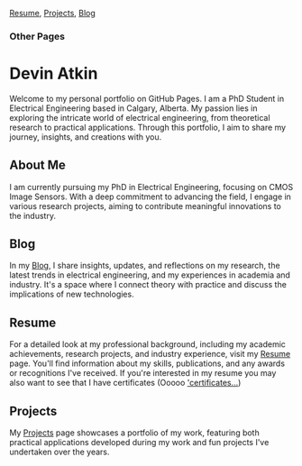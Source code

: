 [Resume](resume_page.md), [Projects](projects.md), [Blog](blog.md)
### Other Pages

# Devin Atkin

Welcome to my personal portfolio on GitHub Pages. I am a PhD Student in Electrical Engineering based in Calgary, Alberta. My passion lies in exploring the intricate world of electrical engineering, from theoretical research to practical applications. Through this portfolio, I aim to share my journey, insights, and creations with you.

## About Me

I am currently pursuing my PhD in Electrical Engineering, focusing on CMOS Image Sensors. With a deep commitment to advancing the field, I engage in various research projects, aiming to contribute meaningful innovations to the industry.

## Blog

In my [Blog](/blog), I share insights, updates, and reflections on my research, the latest trends in electrical engineering, and my experiences in academia and industry. It's a space where I connect theory with practice and discuss the implications of new technologies.

## Resume

For a detailed look at my professional background, including my academic achievements, research projects, and industry experience, visit my [Resume](/resume_page.md) page. You'll find information about my skills, publications, and any awards or recognitions I've received. If you're interested in my resume you may also want to see that I have certificates (Ooooo ['certificates...](Certificates/certificates.md))

## Projects

My [Projects](/projects) page showcases a portfolio of my work, featuring both practical applications developed during my work and fun projects I've undertaken over the years.

